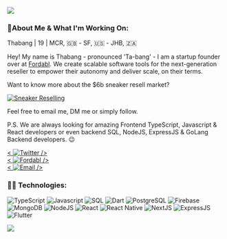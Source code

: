 ![](https://i.imgur.com/4M7IWwP.gif)

### 👋About Me & What I'm Working On:

<!--
**4thabang/4thabang** is a ✨ _special_ ✨ repository because its `README.md` (this file) appears on your GitHub profile.
-->

Thabang | 19 | MCR, 🇬🇧 - SF, 🇺🇸 - JHB, 🇿🇦

Hey! My name is Thabang - pronounced 'Ta-bang' - I am a startup founder over at [Fordabl](https://fordabl.com). We create scalable software tools for the next-generation reseller to empower their autonomy and deliver scale, on their terms.

Want to know more about the $6b sneaker resell market?

<a href="https://www.youtube.com/watch?v=ez2cg-xo1L4">
<img src="https://img.shields.io/badge/%F0%9F%8E%A5%20video-check%20this%20out-ff0000?style=flat-square" alt="Sneaker Reselling">
</a>
<br>

Feel free to email me, DM me or simply follow. 

P.S. We are always looking for amazing Frontend TypeScript, Javascript & React developers or even backend SQL, NodeJS, ExpressJS & GoLang Backend developers. 😉


<a href="https://twitter.com/purethabang">
< <img src="https://img.shields.io/badge/%F0%9F%90%A6%20twitter-purethabang-00aced?style=flat-square" alt="Twitter"> />
</a><br>
<a href="https://fordabl.com">
< <img src="https://img.shields.io/badge/%F0%9F%8C%90%20company-fordabl-ff9a44?style=flat-square" alt="Fordabl"> />
</a> <br>
<a href="mailto:thabang@fordabl.com">
< <img src="https://img.shields.io/badge/%F0%9F%93%A9%20email%20me-email%20address-D44638?style=flat-square" alt="Email"> />
</a> <br>


### 👨‍💻 Technologies:
<p display="inline-flex">
<!--Programming Languages-->
<img src="https://img.shields.io/badge/Lang-TypeScript-3278C6?style=flat-square" alt="TypeScript">
<img src="https://img.shields.io/badge/Lang-Javascript-F8C751?style=flat-square" alt="Javascript">
<img src="https://img.shields.io/badge/Lang-SQL-336791?style=flat-square" alt="SQL">
<img src="https://img.shields.io/badge/Lang-Dart-41C4FF?style=flat-square" alt="Dart">
<!--DBMS/DB-->
<img src="https://img.shields.io/badge/DB-PostgresSQL-336791?style=flat-square" alt="PostgreSQL">
<img src="https://img.shields.io/badge/DB-Firebase-FFCB2B?style=flat-square" alt="Firebase">
<img src="https://img.shields.io/badge/DB-MongoDB-13AA52?style=flat-square" alt="MongoDB">
<!--Runtime-->
<img src="https://img.shields.io/badge/Runtime-NodeJS-036E00?style=flat-square" alt="NodeJS">
<!--Frameworks-->
<img src="https://img.shields.io/badge/Framework-React-61DAFB?style=flat-square" alt="React">
<img src="https://img.shields.io/badge/Framework-React%20Native-61DAFB?style=flat-square" alt="React Native">
<img src="https://img.shields.io/badge/Framework-NextJS-111111?style=flat-square" alt="NextJS">
<img src="https://img.shields.io/badge/Framework-ExpressJS-323232?style=flat-square" alt="ExpressJS">
<img src="https://img.shields.io/badge/Framework-Flutter-45D1FD?style=flat-square" alt="Flutter">
</p>

![](https://i.imgur.com/4M7IWwP.gif)
